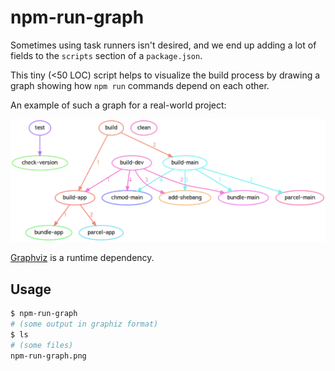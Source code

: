# npm-run-graph

Sometimes using task runners isn't desired, and we end up adding a lot of fields to the `scripts` section of a `package.json`.

This tiny (<50 LOC) script helps to visualize the build process by drawing a graph showing how `npm run` commands depend on each other.

An example of such a graph for a real-world project:

![npm-run-graph.png](npm-run-graph.png)

[Graphviz](https://graphviz.org/) is a runtime dependency.

## Usage

```bash
$ npm-run-graph
# (some output in graphiz format)
$ ls 
# (some files)
npm-run-graph.png
```
